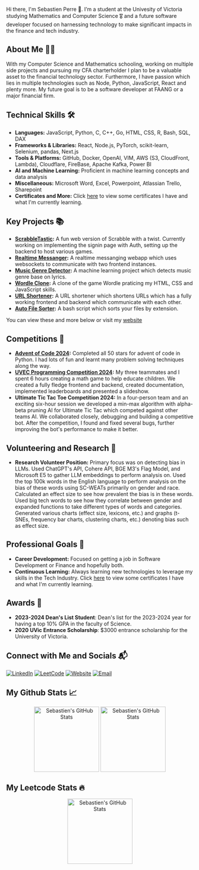 Hi there, I'm Sebastien Perre 👋. I’m a student at the Univesity of Victoria studying Mathematics and Computer Science 🎖️ and a future software developer focused on harnessing technology to make significant impacts in the finance and tech industry.

## About Me 👨‍💻
With my Computer Science and Mathematics schooling, working on multiple side projects and pursuing my CFA charterholder I plan to be a valuable asset to the financial technology sector. Furthermore, I have passion which lies in multiple technologies such as Node, Python, JavaScript, React and plenty more. My future goal is to be a software developer at FAANG or a major financial firm.

## Technical Skills 🛠️
- **Languages:** JavaScript, Python, C, C++, Go, HTML, CSS, R, Bash, SQL, DAX
- **Frameworks & Libraries:** React, Node.js, PyTorch, scikit-learn, Selenium, pandas, Next.js
- **Tools & Platforms:** GitHub, Docker, OpenAI, VIM, AWS (S3, CloudFront, Lambda), Cloudflare, FireBase, Apache Kafka, Power BI
- **AI and Machine Learning:** Proficient in machine learning concepts and data analysis
- **Miscellaneous:** Microsoft Word, Excel, Powerpoint, Atlassian Trello, Sharepoint
- **Certificates and More:** Click [here](https://github.com/sebperre/continuous-learning) to view some certificates I have and what I'm currently learning.

## Key Projects 📚
- **[ScrabbleTastic](https://github.com/TalentedB/ScrabbleTastic):** A fun web version of Scrabble with a twist. Currently working on implementing the signin page with Auth, setting up the backend to host various games.
- **[Realtime Messanger](https://github.com/sebperre/realtime-messaging):** A realtime messanging webapp which uses websockets to communicate with two frontend instances.
- **[Music Genre Detector](https://github.com/sebperre/genre_classifier):** A machine learning project which detects music genre base on lyrics.
- **[Wordle Clone](https://github.com/sebperre/wordle-clone):** A clone of the game Wordle praticing my HTML, CSS and JavaScript skills.
- **[URL Shortener](https://github.com/sebperre/url-shortener):** A URL shortener which shortens URLs which has a fully working frontend and backend which communicate with each other.
- **[Auto File Sorter](https://github.com/sebperre/auto-file-sorter):** A bash script which sorts your files by extension.

You can view these and more below or visit my [website](https://sebastienperre.org/)

## Competitions 🥇
- **[Advent of Code 2024](https://github.com/sebperre/advent-of-code-2024):** Completed all 50 stars for advent of code in Python. I had lots of fun and learnt many problem solving techniques along the way.
- **[UVEC Programming Competition 2024](https://github.com/cowpod/maff):** My three teammates and I spent 6 hours creating a math game to help educate children. We created a fully fledge frontend and backend, created documentation, implemented leaderboards and presented a slideshow.
- **Ultimate Tic Tac Toe Competition 2024:** In a four-person team and an exciting six-hour session we developed a min-max algorithm with alpha-beta pruning AI for Ultimate Tic Tac which competed against other teams AI. We collaborated closely, debugging and building a competitive bot. After the competition, I found and fixed several bugs, further improving the bot's performance to make it better.                   

## Volunteering and Research 🧪
- **Research Volunteer Position:** Primary focus was on detecting bias in LLMs. Used ChatGPT's API, Cohere API, BGE M3's Flag Model, and Microsoft E5 to gather LLM embeddings to perform analysis on. Used the top 100k words in the English language to perform analysis on the bias of these words using SC-WEATs primarily on gender and race. Calculated an effect size to see how prevalent the bias is in these words. Used big tech words to see how they correlate between gender and expanded functions to take different types of words and categories. Generated various charts (effect size, lexicons, etc.) and graphs (t-SNEs, frequency bar charts, clustering charts, etc.) denoting bias such as effect size. 

## Professional Goals 🚀
- **Career Development:** Focused on getting a job in Software Development or Finance and hopefully both.
- **Continuous Learning:** Always learning new technologies to leverage my skills in the Tech Industry. Click [here](https://github.com/sebperre/continuous-learning) to view some certificates I have and what I'm currently learning.

## Awards 🥇
- **2023-2024 Dean's List Student**: Dean's list for the 2023-2024 year for having a top 10% GPA in the faculty of Science.
- **2020 UVic Entrance Scholarship**: $3000 entrance scholarship for the University of Victoria.

## Connect with Me and Socials 📬

[![LinkedIn](https://img.shields.io/badge/LinkedIn-0077B5?style=for-the-badge&logo=linkedin&logoColor=white)](https://www.linkedin.com/in/sebastienperre/)
[![LeetCode](https://img.shields.io/badge/LeetCode-FFA116?style=for-the-badge&logo=leetcode&logoColor=white)](https://leetcode.com/u/sebperre/)
[![Website](https://img.shields.io/badge/Website-000000?style=for-the-badge&logo=About.me&logoColor=white)](https://sebastienperre.org/)
[![Email](https://img.shields.io/badge/Email-D14836?style=for-the-badge&logo=gmail&logoColor=white)](mailto:sebastienperreprofessional@gmail.com)

## My Github Stats 📈

<div align="center">
  <img align="center" height="175" alt="Sebastien's GitHub Stats" src="https://github-readme-stats.vercel.app/api?username=sebperre&theme=github_dark&show_icons=true&count_private=true&disable_animations=true&include_all_commits=true" />
  <img align="center" height="175" alt="Sebastien's GitHub Stats" src="https://github-readme-stats.vercel.app/api/top-langs/?username=sebperre&layout=compact&theme=github_dark" />
</div>

## My Leetcode Stats 🔥

<div align="center">
  <img align="center" height="175" alt="Sebastien's GitHub Stats" src="https://leetcard.jacoblin.cool/sebperre" />
</div>
